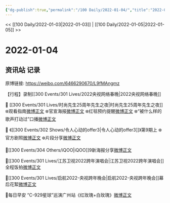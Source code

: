 ```yaml
---
{"dg-publish":true,"permalink":"/100 Daily/2022-01-04/","title":"2022-01-04","created":"2022-12-22T16:45:56.000+08:00","updated":"2023-04-11T14:46:35.113+08:00"}
---
```



<< [[100 Daily/2022-01-03\|2022-01-03]] | [[100 Daily/2022-01-05\|2022-01-05]] >>

# 2022-01-04

## 资讯站 记录

原博链接: https://weibo.com/6466290670/L9fMAngmz

【行程】录制[[300 Events/301 Lives/2022央视网络春晚\|2022央视网络春晚]]

🌟 [[300 Events/301 Lives/时尚先生25周年先生之夜\|时尚先生25周年先生之夜]]
❄️观看指南[微博正文](https://m.weibo.cn/6466290670/4722050909864903)
❄️官宣海报[微博正文](https://m.weibo.cn/6466290670/4721999391493754)
❄️红毯预约提醒[微博正文](https://m.weibo.cn/6466290670/4721901908264360)
❄️“被什么样的歌声打动过”口播[微博正文](https://m.weibo.cn/6466290670/4721991032767757)

🌟 《[[300 Events/302 Shows/令人心动的offer3\|令人心动的offer3]]》第9期上
❄️官方剧照[微博正文](https://m.weibo.cn/6466290670/4721902809518611)
❄️片段分享[微博正文](https://m.weibo.cn/6466290670/4722017104823966)

🌟[[300 Events/304 Others/iQOO\|iQOO]]9新海报分享[微博正文](https://m.weibo.cn/6466290670/4721873110435579)

🌟[[300 Events/301 Lives/江苏卫视2022跨年演唱会\|江苏卫视2022跨年演唱会]]全程饭拍[微博正文](https://m.weibo.cn/6466290670/4721844878574640)

🌟[[300 Events/301 Lives/启航2022-央视跨年晚会\|启航2022-央视跨年晚会]]幕后花絮[微博正文](https://m.weibo.cn/6466290670/4722046552509504)

🌟每日早安
“C-929星球”巡演广州站《红玫瑰+白玫瑰》[微博正文](https://m.weibo.cn/6466290670/4721836506743637)
